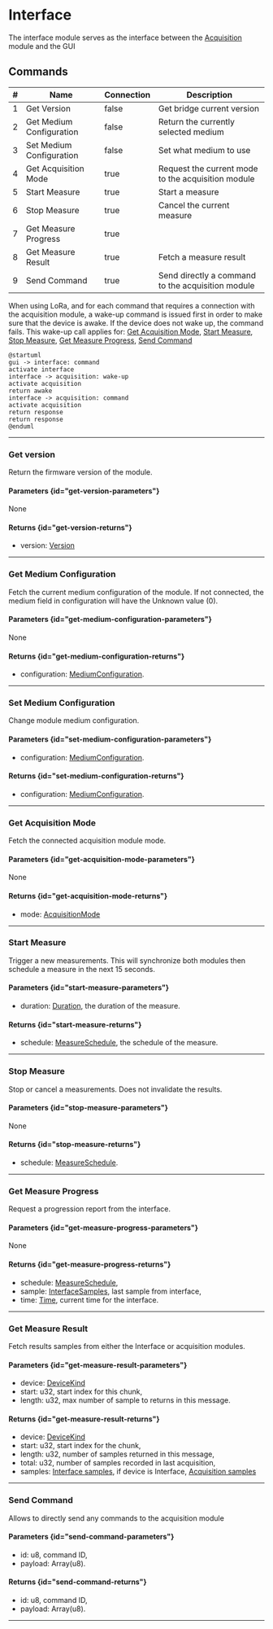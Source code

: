 <show-structure for="chapter" depth="2"/>

# Interface

The interface module serves as the interface between the [Acquisition](acquisition-module.md) module and the GUI

## Commands

| # | Name                     | Connection | Description                                        | 
|---|--------------------------|------------|----------------------------------------------------|
| 1 | Get Version              | false      | Get bridge current version                         |
| 2 | Get Medium Configuration | false      | Return the currently selected medium               |
| 3 | Set Medium Configuration | false      | Set what medium to use                             |
| 4 | Get Acquisition Mode     | true       | Request the current mode to the acquisition module |
| 5 | Start Measure            | true       | Start a measure                                    |
| 6 | Stop Measure             | true       | Cancel the current measure                         |
| 7 | Get Measure Progress     | true       |                                                    |
| 8 | Get Measure Result       | true       | Fetch a measure result                             |
| 9 | Send Command             | true       | Send directly a command to the acquisition module  |

When using LoRa, and for each command that requires a connection with the acquisition module, a wake-up command is
issued
first in order to make sure that the device is awake. If the device does not wake up, the command fails.
This wake-up call applies for: [Get Acquisition Mode](#get-acquisition-mode), [Start Measure](#start-measure), [Stop
Measure](#stop-measure), [Get Measure Progress](#get-measure-progress), [Send Command](#send-command)

```plantuml
@startuml
gui -> interface: command
activate interface
interface -> acquisition: wake-up
activate acquisition
return awake
interface -> acquisition: command
activate acquisition
return response
return response
@enduml
```

--- 

### Get version

Return the firmware version of the module.

#### Parameters {id="get-version-parameters"}

None

#### Returns {id="get-version-returns"}

- version: [Version](structures.md#version)

---

### Get Medium Configuration

Fetch the current medium configuration of the module.
If not connected, the medium field in configuration will have the Unknown value (0).

#### Parameters {id="get-medium-configuration-parameters"}

None

#### Returns {id="get-medium-configuration-returns"}

- configuration: [MediumConfiguration](structures.md#mediumconfiguration).

---

### Set Medium Configuration

Change module medium configuration.

#### Parameters {id="set-medium-configuration-parameters"}

- configuration: [MediumConfiguration](structures.md#mediumconfiguration).

#### Returns {id="set-medium-configuration-returns"}

- configuration: [MediumConfiguration](structures.md#mediumconfiguration).

---

### Get Acquisition Mode

Fetch the connected acquisition module mode.

#### Parameters {id="get-acquisition-mode-parameters"}

None

#### Returns {id="get-acquisition-mode-returns"}

- mode: [AcquisitionMode](enumerations.md#acquisitionmode)

---

### Start Measure

Trigger a new measurements.
This will synchronize both modules then schedule a measure in the next 15 seconds.

#### Parameters {id="start-measure-parameters"}

- duration: [Duration](alias.md#duration), the duration of the measure.

#### Returns {id="start-measure-returns"}

- schedule: [MeasureSchedule](structures.md#measureschedule), the schedule of the measure.

---

### Stop Measure

Stop or cancel a measurements.
Does not invalidate the results.

#### Parameters {id="stop-measure-parameters"}

None

#### Returns {id="stop-measure-returns"}

- schedule: [MeasureSchedule](structures.md#measureschedule).

---

### Get Measure Progress

Request a progression report from the interface.

#### Parameters {id="get-measure-progress-parameters"}

None

#### Returns {id="get-measure-progress-returns"}

- schedule: [MeasureSchedule](structures.md#measureschedule),
- sample: [InterfaceSamples](structures.md#interfacemeasuresample), last sample from interface,
- time: [Time](alias.md#time), current time for the interface.

---

### Get Measure Result

Fetch results samples from either the Interface or acquisition modules.

#### Parameters {id="get-measure-result-parameters"}

- device: [DeviceKind](enumerations.md#devicekind)
- start: u32, start index for this chunk,
- length: u32, max number of sample to returns in this message.

#### Returns {id="get-measure-result-returns"}

- device: [DeviceKind](enumerations.md#devicekind)
- start: u32, start index for the chunk,
- length: u32, number of samples returned in this message,
- total: u32, number of samples recorded in last acquisition,
- samples: [Interface samples](structures.md#interfacemeasuresample), if device is
  Interface, [Acquisition samples](structures.md#acquisitionmeasuresample)

---

### Send Command

Allows to directly send any commands to the acquisition module

#### Parameters {id="send-command-parameters"}

- id: u8, command ID,
- payload: Array(u8).

#### Returns {id="send-command-returns"}

- id: u8, command ID,
- payload: Array(u8).

---